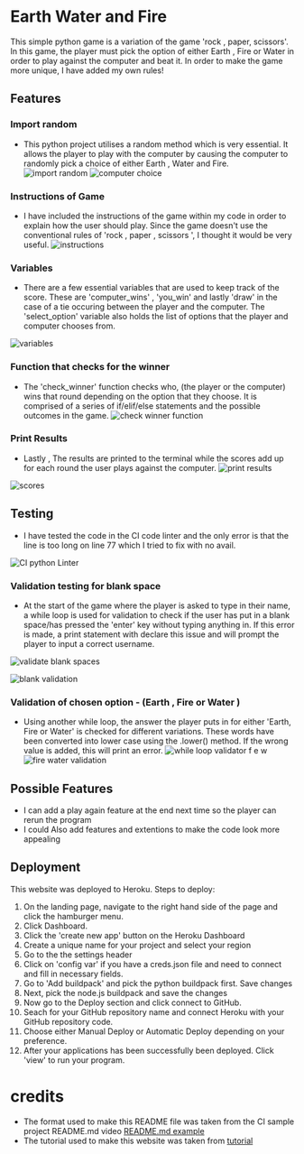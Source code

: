 # Earth Water and Fire
This simple python game is a variation of the game 'rock , paper, scissors'. In this game, the player must pick the option of either Earth , Fire or Water in order to play against the computer and beat it. In order to make the game more unique, I have added my own rules!

## Features
### Import random  
* This python project utilises a random method which is very essential. It allows the player to play with the computer by causing the computer to randomly pick a choice of either Earth , Water and Fire. 
![import random](https://user-images.githubusercontent.com/110638513/208222489-0fe701fa-56f5-492d-9e75-19ce5bb3b0ac.PNG)
![computer choice](https://user-images.githubusercontent.com/110638513/208222579-2be61857-a2bd-461f-a9b8-57fd2b555751.PNG)

### Instructions of Game
* I have included the instructions of the game within my code in order to explain how the user should play. Since the game doesn't use the conventional rules of 'rock , paper , scissors ', I thought it would be very useful. 
![instructions](https://user-images.githubusercontent.com/110638513/208222557-35319b41-468f-4636-a280-74036411dc76.PNG)

### Variables 
* There are a few essential variables that are used to keep track of the score. These are 'computer_wins' , 'you_win' and lastly 'draw' in the case of a tie occuring between the player and the computer. The 'select_option' variable also holds the list of options that the player and computer chooses from.

![variables](https://user-images.githubusercontent.com/110638513/208222567-f5d8f104-bb27-4604-82e2-f983d87ccd1d.PNG)

### Function that checks for the winner
* The 'check_winner' function checks  who, (the player or the computer) wins that round depending on the option that they choose. It is comprised of a series of if/elif/else statements and the possible outcomes in the game.
![check winner function](https://user-images.githubusercontent.com/110638513/208222569-96ea9fbd-c4fc-4336-a1c3-2eb05dbbb5fe.PNG)

### Print Results 

* Lastly , The results are printed to the terminal while the scores add up for each round the user plays against the computer. 
![print results](https://user-images.githubusercontent.com/110638513/208222634-5601596a-47b5-4353-8df0-179ea0ec5217.PNG)

![scores](https://user-images.githubusercontent.com/110638513/208224235-e79e08a6-b518-47c6-bd68-da394a07d61e.PNG)

## Testing 

* I have tested the code in the CI code linter and the only error is that the line is too long on line 77 which I tried to fix with no avail.

![CI python Linter](https://user-images.githubusercontent.com/110638513/208224154-d08396b4-7e58-440c-bd56-14f5931405af.PNG)

### Validation testing for blank space
* At the start of the game where the player is asked to type in their name, a while loop is used for validation to check if the user has put in a blank space/has pressed the 'enter' key without typing anything in. If this error is made, a print statement with declare this issue and will prompt the player to input a correct username.

![validate blank spaces](https://user-images.githubusercontent.com/110638513/208222706-357abe02-5c5a-4e7f-990f-99ed14b8254b.PNG)

![blank validation](https://user-images.githubusercontent.com/110638513/208223026-4e7ed3a8-b1a1-41da-800e-4fe4dcaa6fb8.PNG)

### Validation of chosen option - (Earth , Fire or Water )
* Using another while loop, the answer the player puts in for either 'Earth, Fire or Water' is checked for different variations. These words have been converted into lower case using the .lower() method. If the wrong value is added, this will print an error.
![while loop validator f e w](https://user-images.githubusercontent.com/110638513/208222574-ef0b192f-d236-4537-97ab-e1f957a76c1d.PNG)
![fire water validation](https://user-images.githubusercontent.com/110638513/208223402-4c0dd30c-d69c-4a09-9a38-18e221be689a.PNG)

## Possible Features

* I can add a play again feature at the end next time so the player can rerun the program
* I could Also add features and extentions to make the code look more appealing 

## Deployment
This website was deployed to Heroku.
Steps to deploy:

1. On the landing page, navigate to the right hand side of the page and click the hamburger menu.
2. Click Dashboard.
3. Click the 'create new app' button on the Heroku Dashboard
4. Create a unique name for your project and select your region
5. Go to the the settings header 
6. Click on 'config var' if you have a creds.json file and need to connect and fill in necessary fields.
7. Go to 'Add buildpack' and pick the python buildpack first. Save changes
8. Next, pick the node.js buildpack and save the changes
9. Now go to the Deploy section and click connect to GitHub.
10. Seach for your GitHub repository name and connect Heroku with your GitHub repository code.
11. Choose either Manual Deploy or Automatic Deploy depending on your preference.
12. After your applications has been successfully been deployed. Click 'view' to run your program.

# credits 

* The format used to make this README file was taken from the CI sample project README.md video [README.md example](https://learn.codeinstitute.net/courses/course-v1:CodeInstitute+CSSE_PAGPPF+2021_Q2/courseware/66cf361c769a41d496f5001fae6f9be7/3b5cd5dc8313462aa5975a3c9b9a1a3c/)
* The tutorial used to make this website was taken from [tutorial](https://www.youtube.com/watch?v=LumFgJxRjP4)
                                                               
